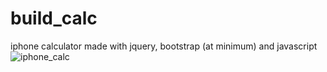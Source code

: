 # build_calc
iphone calculator made with jquery, bootstrap (at minimum) and javascript
![iphone_calc](https://user-images.githubusercontent.com/96779269/174318827-0bba4c76-32cf-4030-b49c-eca1dcac4890.png)

